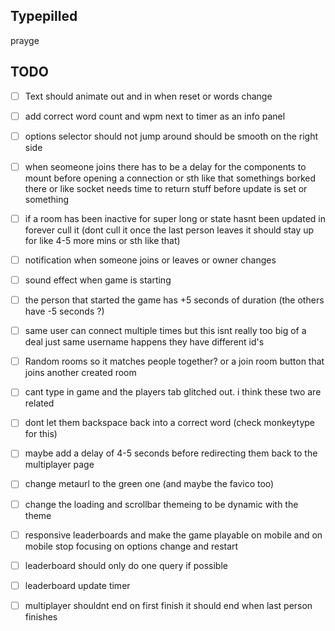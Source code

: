 ## Typepilled

prayge

## TODO
- [ ] Text should animate out and in when reset or words change

- [ ] add correct word count and wpm next to timer as an info panel

- [ ] options selector should not jump around should be smooth on the right side

- [ ] when seomeone joins there has to be a delay for the components to mount before opening a connection or sth like that somethings borked there or like socket needs time to return stuff before update is set or something

- [ ] if a room has been inactive for super long or state hasnt been updated in forever cull it (dont cull it once the last person leaves it should stay up for like 4-5 more mins or sth like that)

- [ ] notification when someone joins or leaves or owner changes

- [ ] sound effect when game is starting

- [ ] the person that started the game has +5 seconds of duration (the others have -5 seconds ?)

- [ ] same user can connect multiple times but this isnt really too big of a deal just same username happens they have different id's

- [ ] Random rooms so it matches people together? or a join room button that joins another created room

- [ ] cant type in game and the players tab glitched out. i think these two are related

- [ ] dont let them backspace back into a correct word (check monkeytype for this)

- [ ] maybe add a delay of 4-5 seconds before redirecting them back to the multiplayer page 

- [ ] change metaurl to the green one (and maybe the favico too)

- [ ] change the loading and scrollbar themeing to be dynamic with the theme

- [ ] responsive leaderboards and make the game playable on mobile and on mobile stop focusing on options change and restart

- [ ] leaderboard should only do one query if possible

- [ ] leaderboard update timer

- [ ] multiplayer shouldnt end on first finish it should end when last person finishes

